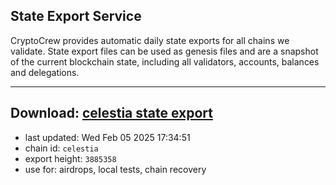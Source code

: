 ## State Export Service
CryptoCrew provides automatic daily state exports for all chains we validate. State export files can be used as genesis files and are a snapshot of the current blockchain state, including all validators, accounts, balances and delegations.

---
**Download: [celestia state export](https://dl-eu2.ccvalidators.com/SERVICE/celestia/celestia_export_3885358.json)**
---

- last updated: Wed Feb 05 2025 17:34:51
- chain id: `celestia`
- export height: `3885358`
- use for: airdrops, local tests, chain recovery
